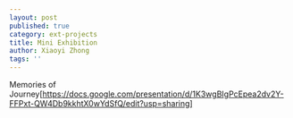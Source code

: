 ```yaml
---
layout: post
published: true
category: ext-projects
title: Mini Exhibition
author: Xiaoyi Zhong
tags: ''
---
```

Memories of Journey[https://docs.google.com/presentation/d/1K3wgBIgPcEpea2dv2Y-FFPxt-QW4Db9kkhtX0wYdSfQ/edit?usp=sharing]